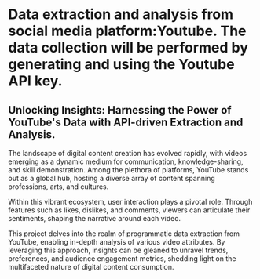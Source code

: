 # Data extraction and analysis from social media platform:Youtube. The data collection will be performed by generating and using the Youtube API key.
## Unlocking Insights: Harnessing the Power of YouTube's Data with API-driven Extraction and Analysis.
The landscape of digital content creation has evolved rapidly, with videos emerging as a dynamic medium for communication, knowledge-sharing, and skill demonstration. Among the plethora of platforms, YouTube stands out as a global hub, hosting a diverse array of content spanning professions, arts, and cultures.

Within this vibrant ecosystem, user interaction plays a pivotal role. Through features such as likes, dislikes, and comments, viewers can articulate their sentiments, shaping the narrative around each video.

This project delves into the realm of programmatic data extraction from YouTube, enabling in-depth analysis of various video attributes. By leveraging this approach, insights can be gleaned to unravel trends, preferences, and audience engagement metrics, shedding light on the multifaceted nature of digital content consumption.
